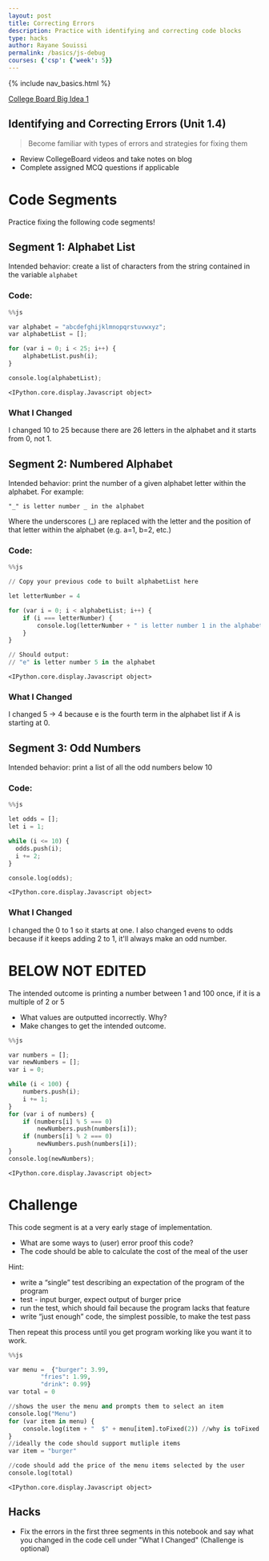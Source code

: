 ```yaml
---
layout: post
title: Correcting Errors
description: Practice with identifying and correcting code blocks
type: hacks
author: Rayane Souissi
permalink: /basics/js-debug
courses: {'csp': {'week': 5}}
---
```


{% include nav_basics.html %}

[College Board Big Idea 1](https://apclassroom.collegeboard.org/103/home?unit=1)

## Identifying and Correcting Errors (Unit 1.4)

> Become familiar with types of errors and strategies for fixing them

- Review CollegeBoard videos and take notes on blog
- Complete assigned MCQ questions if applicable

# Code Segments

Practice fixing the following code segments!

## Segment 1: Alphabet List

Intended behavior: create a list of characters from the string contained in the variable `alphabet`

### Code:


```python
%%js

var alphabet = "abcdefghijklmnopqrstuvwxyz";
var alphabetList = [];

for (var i = 0; i < 25; i++) {
	alphabetList.push(i);
}

console.log(alphabetList);
```


    <IPython.core.display.Javascript object>


### What I Changed

I changed 10 to 25 because there are 26 letters in the alphabet and it starts from 0, not 1.

## Segment 2: Numbered Alphabet

Intended behavior: print the number of a given alphabet letter within the alphabet. For example:
```
"_" is letter number _ in the alphabet
```

Where the underscores (_) are replaced with the letter and the position of that letter within the alphabet (e.g. a=1, b=2, etc.)

### Code:


```python
%%js

// Copy your previous code to built alphabetList here

let letterNumber = 4

for (var i = 0; i < alphabetList; i++) {
	if (i === letterNumber) {
		console.log(letterNumber + " is letter number 1 in the alphabet")
	}
}

// Should output:
// "e" is letter number 5 in the alphabet
```


    <IPython.core.display.Javascript object>


### What I Changed

I changed 5 -> 4 because e is the fourth term in the alphabet list if A is starting at 0.

## Segment 3: Odd Numbers

Intended behavior: print a list of all the odd numbers below 10

### Code:


```python
%%js

let odds = [];
let i = 1;

while (i <= 10) {
  odds.push(i);
  i += 2;
}

console.log(odds);
```


    <IPython.core.display.Javascript object>


### What I Changed

I changed the 0 to 1 so it starts at one. I also changed evens to odds because if it keeps adding 2 to 1, it'll always make an odd number.

# BELOW NOT EDITED

The intended outcome is printing a number between 1 and 100 once, if it is a multiple of 2 or 5 
- What values are outputted incorrectly. Why?
- Make changes to get the intended outcome.


```python
%%js

var numbers = [];
var newNumbers = [];
var i = 0;

while (i < 100) {
    numbers.push(i);
    i += 1;
}
for (var i of numbers) {
    if (numbers[i] % 5 === 0)
        newNumbers.push(numbers[i]);
    if (numbers[i] % 2 === 0)
        newNumbers.push(numbers[i]);
}
console.log(newNumbers);


```


    <IPython.core.display.Javascript object>


# Challenge

This code segment is at a very early stage of implementation.
- What are some ways to (user) error proof this code?
- The code should be able to calculate the cost of the meal of the user

Hint:
- write a “single” test describing an expectation of the program of the program
- test - input burger, expect output of burger price
- run the test, which should fail because the program lacks that feature
- write “just enough” code, the simplest possible, to make the test pass

Then repeat this process until you get program working like you want it to work.


```python
%%js

var menu =  {"burger": 3.99,
         "fries": 1.99,
         "drink": 0.99}
var total = 0

//shows the user the menu and prompts them to select an item
console.log("Menu")
for (var item in menu) {
    console.log(item + "  $" + menu[item].toFixed(2)) //why is toFixed used?
}
//ideally the code should support mutliple items
var item = "burger"

//code should add the price of the menu items selected by the user 
console.log(total)
```


    <IPython.core.display.Javascript object>


## Hacks
- Fix the errors in the first three segments in this notebook and say what you changed in the code cell under "What I Changed" (Challenge is optional)

